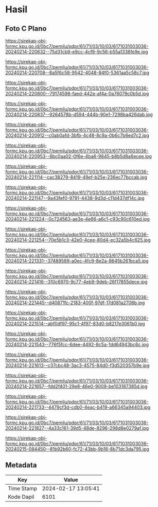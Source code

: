 # Hasil

## Foto C Plano

https://sirekap-obj-formc.kpu.go.id/0bc7/pemilu/pdpr/61/71/03/10/03/6171031003036-20240214-220632--75d31cb9-e9cc-4cf9-9c56-b55a1336fe9e.jpg

https://sirekap-obj-formc.kpu.go.id/0bc7/pemilu/pdpr/61/71/03/10/03/6171031003036-20240214-220708--8a5f6c58-9542-4048-84f0-5361aa5c58c7.jpg

https://sirekap-obj-formc.kpu.go.id/0bc7/pemilu/pdpr/61/71/03/10/03/6171031003036-20240214-220800--79174598-faed-442e-af4a-0a76079c0b5d.jpg

https://sirekap-obj-formc.kpu.go.id/0bc7/pemilu/pdpr/61/71/03/10/03/6171031003036-20240214-220837--9264578b-d594-444b-90e1-7298ba426dab.jpg

https://sirekap-obj-formc.kpu.go.id/0bc7/pemilu/pdpr/61/71/03/10/03/6171031003036-20240214-220912--c0ab0afd-3bfb-4c48-8c9a-0b6c7b6ed7c2.jpg

https://sirekap-obj-formc.kpu.go.id/0bc7/pemilu/pdpr/61/71/03/10/03/6171031003036-20240214-220953--8bc0aa02-0f6e-4ba6-9845-b8b5d8a6ecee.jpg

https://sirekap-obj-formc.kpu.go.id/0bc7/pemilu/pdpr/61/71/03/10/03/6171031003036-20240214-221114--cac38279-8419-49ef-b25e-236ec77bccab.jpg

https://sirekap-obj-formc.kpu.go.id/0bc7/pemilu/pdpr/61/71/03/10/03/6171031003036-20240214-221147--9a43fef0-9791-4438-9d3d-c11d437df14c.jpg

https://sirekap-obj-formc.kpu.go.id/0bc7/pemilu/pdpr/61/71/03/10/03/6171031003036-20240214-221224--0c724563-ae3e-4e66-a6c1-c93c90c610ed.jpg

https://sirekap-obj-formc.kpu.go.id/0bc7/pemilu/pdpr/61/71/03/10/03/6171031003036-20240214-221254--70e5b1c3-42e0-4cee-80d4-ec32a5b4c625.jpg

https://sirekap-obj-formc.kpu.go.id/0bc7/pemilu/pdpr/61/71/03/10/03/6171031003036-20240214-221331--37489589-a0ec-4fc9-8e2a-8645b261bca5.jpg

https://sirekap-obj-formc.kpu.go.id/0bc7/pemilu/pdpr/61/71/03/10/03/6171031003036-20240214-221416--310c6970-9c77-4eb9-9deb-26f17855dece.jpg

https://sirekap-obj-formc.kpu.go.id/0bc7/pemilu/pdpr/61/71/03/10/03/6171031003036-20240214-221445--d40871fc-2183-400f-97df-17d081a2708b.jpg

https://sirekap-obj-formc.kpu.go.id/0bc7/pemilu/pdpr/61/71/03/10/03/6171031003036-20240214-221514--abf0df97-95c1-4f97-83d0-b8217e3061b0.jpg

https://sirekap-obj-formc.kpu.go.id/0bc7/pemilu/pdpr/61/71/03/10/03/6171031003036-20240214-221543--776f5fcc-6dee-4492-8c5a-1dd64943bc6c.jpg

https://sirekap-obj-formc.kpu.go.id/0bc7/pemilu/pdpr/61/71/03/10/03/6171031003036-20240214-221613--c37cbc48-3ac3-4575-84d0-f3d520357b9e.jpg

https://sirekap-obj-formc.kpu.go.id/0bc7/pemilu/pdpr/61/71/03/10/03/6171031003036-20240214-221657--fdd2f401-29e8-46e0-9009-be103187385d.jpg

https://sirekap-obj-formc.kpu.go.id/0bc7/pemilu/pdpr/61/71/03/10/03/6171031003036-20240214-221733--4479cf3d-cdb0-4eac-b419-a66345a94403.jpg

https://sirekap-obj-formc.kpu.go.id/0bc7/pemilu/pdpr/61/71/03/10/03/6171031003036-20240214-221827--4a33c161-39d5-48de-8296-298d8e0279af.jpg

https://sirekap-obj-formc.kpu.go.id/0bc7/pemilu/pdpr/61/71/03/10/03/6171031003036-20240215-084450--81b92b60-fc72-43bb-9b16-8b71dc3da795.jpg


## Metadata

| Key        | Value               |
| ---------- | ------------------- |
| Time Stamp | 2024-02-17 13:05:41 |
| Kode Dapil | 6101                |



